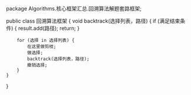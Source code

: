 package Algorithms.核心框架汇总.回溯算法解题套路框架;

public class 回溯算法框架 {
    void backtrack(选择列表，路径) {
        if (满足结束条件) {
            result.add(路径);
            return;
        }

        for (选择 in 选择列表) {
            在这里做剪枝;
            做选择;
            backtrack(选择列表，路径);
            撤销选择;
        }
    }
}
